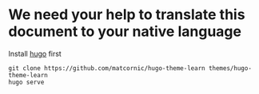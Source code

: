 # We need your help to translate this document to your native language


Install [hugo](https://gohugo.io/getting-started/installing/) first
```
git clone https://github.com/matcornic/hugo-theme-learn themes/hugo-theme-learn
hugo serve
```
